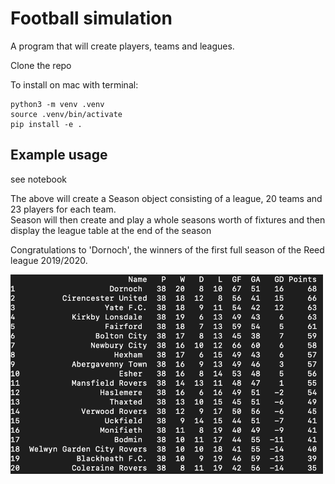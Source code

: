 
# Football simulation

A program that will create players, teams and leagues.  

Clone the repo

To install on mac with terminal:  
    
    python3 -m venv .venv
    source .venv/bin/activate
    pip install -e .

## Example usage  

see notebook
   
The above will create a Season object consisting of a league, 20 teams and 23 players for each team.  
Season will then create and play a whole seasons worth of fixtures and then display the league table at the end of the season

Congratulations to 'Dornoch', the winners of the first full season of the Reed league 2019/2020.


<img src="https://github.com/jr-42/football_simulation/blob/develop/images/league.png" alt="drawing" width="500"/>

